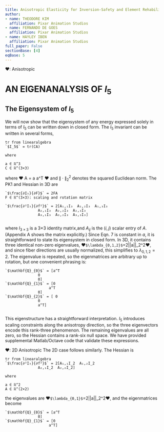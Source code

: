 ```yaml
---
title: Anisotropic Elasticity for Inversion-Safety and Element Rehabilitation
author:
- name: THEODORE KIM
  affiliation: Pixar Animation Studios
- name: FERNANDO DE GOES
  affiliation: Pixar Animation Studios
- name: HAYLEY IBEN
  affiliation: Pixar Animation Studios
full_paper: False
sectionBase: [4]
eqBase: 5
---
```

❤: Anisotropic
# AN EIGENANALYSIS OF $I_5$
## The Eigensystem of $I_5$
 
We will now show that the eigensystem of any energy expressed solely in terms of $I_5$ can be written down in closed form. The $I_5$ invariant can be written in several forms,

``` iheartla
tr from linearalgebra
`$I_5$` = tr(CA)

where

a ∈ ℝ^3
C ∈ ℝ^(3×3)
```
where ❤ A = a a^T ❤ and $\|\cdot\|_{2}^{2}$ denotes the squared Euclidean norm. The <span class='def:\frac{∂I₅}{∂F}'>PK1</span> and <span class='def:\frac{∂²I₅}{∂f²}'>Hessian in 3D</span> are

``` iheartla
`$\frac{∂I₅}{∂F}$` = 2FA
F ∈ ℝ^(3×3): scaling and rotation matrix

```
``` iheartla
`$\frac{∂²I₅}{∂f²}$` = 2[A₁,₁I₃  A₁,₂I₃  A₁,₃I₃
               A₂,₁I₃  A₂,₂I₃  A₂,₃I₃
               A₃,₁I₃  A₃,₂I₃  A₃,₃I₃] 


```
where $I _{3×3}$ is a 3×3 identity matrix,and $A _{ij}$ is the $(i, j)$ scalar entry of $A$. (Appendix A shows the matrix explicitly.) Since Eqn. 7 is constant in $a$, it is straightforward to state its eigensystem in closed form. In 3D, it contains three identical <span class='def:\lambda_{0,1,2}'>non-zero eigenvalues</span>, ❤`$\lambda_{0,1,2}$`=2||a||_2^2❤, and since fiber directions are usually normalized, this simplifies to $\lambda_{0,1,2}=2$. The eigenvalue is repeated, so <span class='def:\mathbf{Q}_{0};\mathbf{Q}_{1};\mathbf{Q}_{2}'>the eigenmatrices</span> are arbitrary up to rotation, but one convenient phrasing is:
``` iheartla_unnumbered
`$\mathbf{Q}_{0}$` = [a^T
               0
               0] 
`$\mathbf{Q}_{1}$` = [0
                    a^T
               0] 
`$\mathbf{Q}_{2}$` = [ 0
               0
               a^T] 


```
 
 
This eigenstructure has a straightforward interpretation. $I_5$ introduces scaling constraints along the anisotropy direction, so the three eigenvectors encode this rank-three phenomenon. The remaining eigenvalues are all zero, so the Hessian contains a rank-six null space. We have provided supplemental Matlab/Octave code that validate these expressions.


❤: 2D Anisotropic
The 2D case follows similarly. <span class='def:\frac{∂²I₅}{∂f²}'>The Hessian</span> is


``` iheartla
tr from linearalgebra
`$\frac{∂²I₅}{∂f²}$` = 2[A₁,₁I_2  A₁,₂I_2
               A₂,₁I_2  A₂,₂I_2] 

where

a ∈ ℝ^2
A ∈ ℝ^(2×2)
```

<span class='def:\lambda_{0,1}'>the eigenvalues</span> are ❤`$\lambda_{0,1}$`=2||a||_2^2❤, and <span class='def:\mathbf{Q}_{0};\mathbf{Q}_{1}'>the eigenmatrices</span> become

``` iheartla_unnumbered
`$\mathbf{Q}_{0}$` = [a^T
               0] 
`$\mathbf{Q}_{1}$` = [0
                    a^T] 
```








